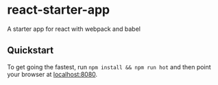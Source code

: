 # react-starter-app
A starter app for react with webpack and babel

## Quickstart

To get going the fastest, run `npm install && npm run hot` and then point your browser at [localhost:8080](http://localhost:8080).